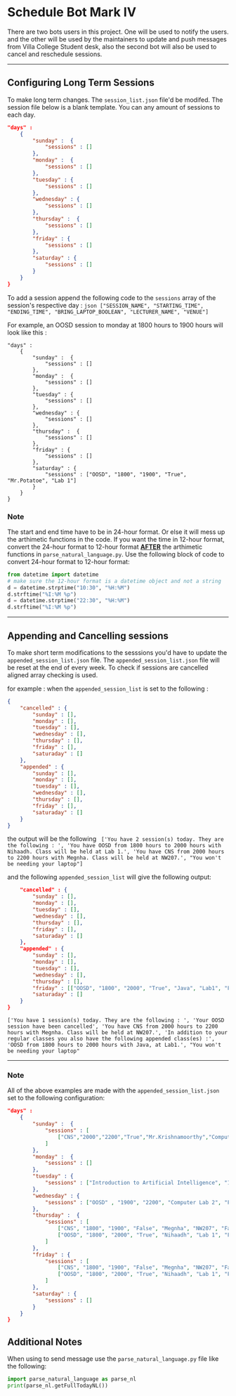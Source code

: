 # Schedule Bot Mark IV

There are two bots users in this project. One will be used to notify the users. and the other will be used by the maintainers
to update and push messages from Villa College Student desk, also the second bot will also be used to cancel and reschedule sessions.

---

## Configuring Long Term Sessions
To make long term changes. The `session_list.json` file'd be modifed. The session file below is a blank template. You can any amount of sessions to each day.
```json { 
"days" :
	{ 
		"sunday" :  {
			"sessions" : []
		},
		"monday" :  {
			"sessions" : []
		},
		"tuesday" : {
			"sessions" : []
		},
		"wednesday" : {
			"sessions" : []
		},
		"thursday" :  {
			"sessions" : []
		},
		"friday" : {
			"sessions" : []
		},
		"saturday" : {
			"sessions" : []
		}
	}
}
```
To add a session append the following code to the `sessions` array of the session's respective day :
```json ["SESSION_NAME", "STARTING_TIME", "ENDING_TIME", "BRING_LAPTOP_BOOLEAN", "LECTURER_NAME", "VENUE"]```

For example, an OOSD session to monday at 1800 hours to 1900 hours will look like this :
```json{ 
"days" :
	{ 
		"sunday" :  {
			"sessions" : []
		},
		"monday" :  {
			"sessions" : []
		},
		"tuesday" : {
			"sessions" : []
		},
		"wednesday" : {
			"sessions" : []
		},
		"thursday" :  {
			"sessions" : []
		},
		"friday" : {
			"sessions" : []
		},
		"saturday" : {
			"sessions" : ["OOSD", "1800", "1900", "True", "Mr.Potatoe", "Lab 1"]
		}
	}
}
```
### Note

The start and end time have to be in 24-hour format. Or else it will mess up the arthimetic functions in the code. If you want the time in 12-hour format, convert the 24-hour format to 12-hour format <u><b>AFTER</b></u> the arthimetic functions in `parse_natural_language.py`. Use the following block of code to convert 24-hour format to 12-hour format:

```python
from datetime import datetime
# make sure the 12-hour format is a datetime object and not a string
d = datetime.strptime("10:30", "%H:%M")
d.strftime("%I:%M %p")
d = datetime.strptime("22:30", "%H:%M")
d.strftime("%I:%M %p")
```


 
---

## Appending and Cancelling sessions
To make short term modifications to the sesssions you'd have to update the `appended_session_list.json` file. The `appended_session_list.json` file will be reset at the end of every week. To check if sessions are cancelled aligned array checking is used. 

for example : when the `appended_session_list` is set to the following : 
```json
{
	"cancelled" : {
		"sunday" : [],
		"monday" : [],
		"tuesday" : [],
		"wednesday" : [],
		"thursday" : [],
		"friday" : [],
		"saturaday" : []
	},
	"appended" : {
		"sunday" : [],
		"monday" : [],
		"tuesday" : [],
		"wednesday" : [],
		"thursday" : [],
		"friday" : [],
		"saturaday" : []
	}
}

```
the output will be the following
``` ['You have 2 session(s) today. They are the following : ', 'You have OOSD from 1800 hours to 2000 hours with Nihaadh. Class will be held at Lab 1.', 'You have CNS from 2000 hours to 2200 hours with Megnha. Class will be held at NW207.', "You won't be needing your laptop"]```

and the following `appended_session_list` will give the following output:

```json {
	"cancelled" : {
		"sunday" : [],
		"monday" : [],
		"tuesday" : [],
		"wednesday" : [],
		"thursday" : [],
		"friday" : [],
		"saturaday" : []
	},
	"appended" : {
		"sunday" : [],
		"monday" : [],
		"tuesday" : [],
		"wednesday" : [],
		"thursday" : [],
		"friday" : [["OOSD", "1800", "2000", "True", "Java", "Lab1", "False"]],
		"saturaday" : []
	}
}

```
```['You have 1 session(s) today. They are the following : ', 'Your OOSD session have been cancelled', 'You have CNS from 2000 hours to 2200 hours with Megnha. Class will be held at NW207.', 'In addition to your regular classes you also have the following appended class(es) :', 'OOSD from 1800 hours to 2000 hours with Java, at Lab1.', "You won't be needing your laptop"```

---

### Note
All of the above examples are made with the `appended_session_list.json` set to the following configuration:

```json { 
"days" :
	{ 
		"sunday" :  {
			"sessions" : [
				["CNS","2000","2200","True","Mr.Krishnamoorthy","Computer Lab 2","True"]
			]
		},
		"monday" :  {
			"sessions" : []
		},
		"tuesday" : {
			"sessions" : ["Introduction to Artificial Intelligence", "1800", "2100", "Computer Lab 2", "False"]
		},
		"wednesday" : {
			"sessions" : ["OOSD" , "1900", "2200", "Computer Lab 2", "False"]
		},
		"thursday" :  {
			"sessions" : [
				["CNS", "1800", "1900", "False", "Megnha", "NW207", "False"],
				["OOSD", "1800", "2000", "True", "Nihaadh", "Lab 1", "False"]
			]
		},
		"friday" : {
			"sessions" : [
				["CNS", "1800", "1900", "False", "Megnha", "NW207", "False"],
				["OOSD", "1800", "2000", "True", "Nihaadh", "Lab 1", "False"]
			]
		},
		"saturday" : {
			"sessions" : []
		}
	}
}
```

## Additional Notes
When using to send message use the `parse_natural_language.py` file like the following:
```python
import parse_natural_language as parse_nl
print(parse_nl.getFullTodayNL())
```
